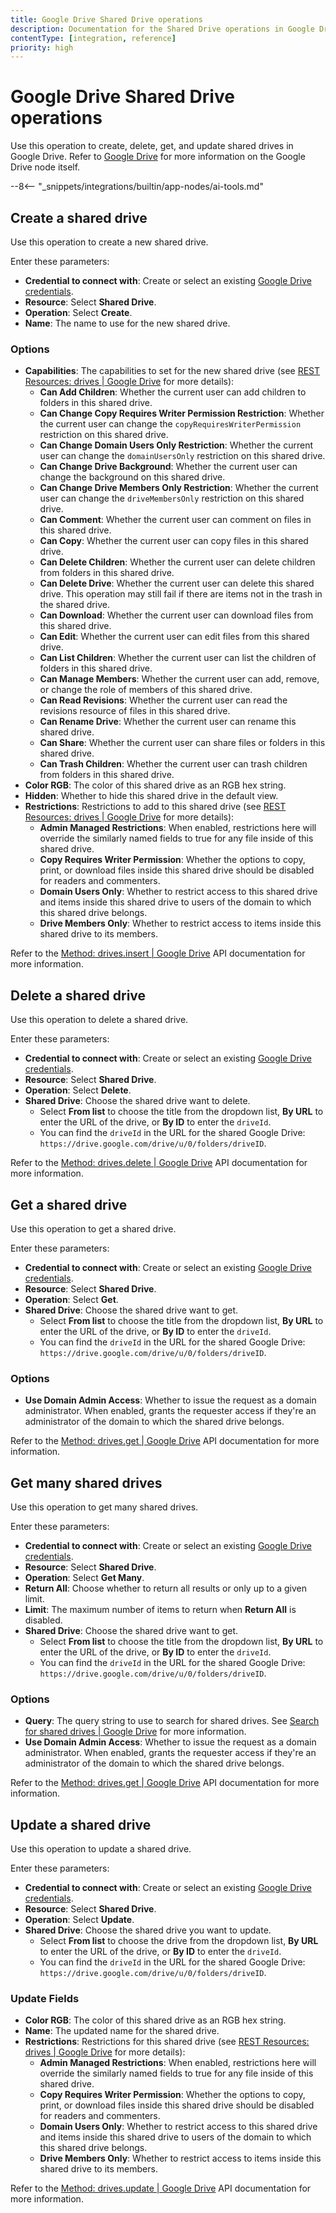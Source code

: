 ```yaml
---
title: Google Drive Shared Drive operations
description: Documentation for the Shared Drive operations in Google Drive node in n8n, a workflow automation platform. Includes details of operations and configuration, and links to examples and credentials information.
contentType: [integration, reference]
priority: high
---
```


# Google Drive Shared Drive operations

Use this operation to create, delete, get, and update shared drives in Google Drive. Refer to [Google Drive](/integrations/builtin/app-nodes/n8n-nodes-base.googledrive/index.md) for more information on the Google Drive node itself.

--8<-- "_snippets/integrations/builtin/app-nodes/ai-tools.md"

## Create a shared drive

Use this operation to create a new shared drive.

Enter these parameters:

- **Credential to connect with**: Create or select an existing [Google Drive credentials](/integrations/builtin/credentials/google/index.md).
- **Resource**: Select **Shared Drive**.
- **Operation**: Select **Create**.
- **Name**: The name to use for the new shared drive.

### Options

- **Capabilities**: The capabilities to set for the new shared drive (see [REST Resources: drives | Google Drive](https://developers.google.com/drive/api/reference/rest/v3/drives) for more details):
	- **Can Add Children**: Whether the current user can add children to folders in this shared drive.
	- **Can Change Copy Requires Writer Permission Restriction**: Whether the current user can change the `copyRequiresWriterPermission` restriction on this shared drive.
	- **Can Change Domain Users Only Restriction**: Whether the current user can change the `domainUsersOnly` restriction on this shared drive.
	- **Can Change Drive Background**: Whether the current user can change the background on this shared drive.
	- **Can Change Drive Members Only Restriction**: Whether the current user can change the `driveMembersOnly` restriction on this shared drive.
	- **Can Comment**: Whether the current user can comment on files in this shared drive.
	- **Can Copy**: Whether the current user can copy files in this shared drive.
	- **Can Delete Children**: Whether the current user can delete children from folders in this shared drive.
	- **Can Delete Drive**: Whether the current user can delete this shared drive. This operation may still fail if there are items not in the trash in the shared drive.
	- **Can Download**: Whether the current user can download files from this shared drive.
	- **Can Edit**: Whether the current user can edit files from this shared drive.
	- **Can List Children**: Whether the current user can list the children of folders in this shared drive.
	- **Can Manage Members**: Whether the current user can add, remove, or change the role of members of this shared drive.
	- **Can Read Revisions**: Whether the current user can read the revisions resource of files in this shared drive.
	- **Can Rename Drive**: Whether the current user can rename this shared drive.
	- **Can Share**: Whether the current user can share files or folders in this shared drive.
	- **Can Trash Children**: Whether the current user can trash children from folders in this shared drive.
- **Color RGB**: The color of this shared drive as an RGB hex string.
- **Hidden**: Whether to hide this shared drive in the default view.
- **Restrictions**: Restrictions to add to this shared drive (see [REST Resources: drives | Google Drive](https://developers.google.com/drive/api/reference/rest/v3/drives) for more details):
	- **Admin Managed Restrictions**: When enabled, restrictions here will override the similarly named fields to true for any file inside of this shared drive.
	- **Copy Requires Writer Permission**: Whether the options to copy, print, or download files inside this shared drive should be disabled for readers and commenters.
	- **Domain Users Only**: Whether to restrict access to this shared drive and items inside this shared drive to users of the domain to which this shared drive belongs.
	- **Drive Members Only**: Whether to restrict access to items inside this shared drive to its members.

Refer to the [Method: drives.insert | Google Drive](https://developers.google.com/drive/api/reference/rest/v2/drives/insert) API documentation for more information.

## Delete a shared drive

Use this operation to delete a shared drive.

Enter these parameters:

- **Credential to connect with**: Create or select an existing [Google Drive credentials](/integrations/builtin/credentials/google/index.md).
- **Resource**: Select **Shared Drive**.
- **Operation**: Select **Delete**.
- **Shared Drive**: Choose the shared drive want to delete. 
    - Select **From list** to choose the title from the dropdown list, **By URL** to enter the URL of the drive, or **By ID** to enter the `driveId`. 
    - You can find the `driveId` in the URL for the shared Google Drive: `https://drive.google.com/drive/u/0/folders/driveID`.

Refer to the [Method: drives.delete | Google Drive](https://developers.google.com/drive/api/reference/rest/v2/drives/delete) API documentation for more information.

## Get a shared drive

Use this operation to get a shared drive.

Enter these parameters:

- **Credential to connect with**: Create or select an existing [Google Drive credentials](/integrations/builtin/credentials/google/index.md).
- **Resource**: Select **Shared Drive**.
- **Operation**: Select **Get**.
- **Shared Drive**: Choose the shared drive want to get. 
    - Select **From list** to choose the title from the dropdown list, **By URL** to enter the URL of the drive, or **By ID** to enter the `driveId`. 
    - You can find the `driveId` in the URL for the shared Google Drive: `https://drive.google.com/drive/u/0/folders/driveID`.

### Options

- **Use Domain Admin Access**: Whether to issue the request as a domain administrator. When enabled, grants the requester access if they're an administrator of the domain to which the shared drive belongs.

Refer to the [Method: drives.get | Google Drive](https://developers.google.com/drive/api/reference/rest/v2/drives/get) API documentation for more information.

<!-- vale from-write-good.Weasel = NO -->
## Get many shared drives

Use this operation to get many shared drives.
<!-- vale from-write-good.Weasel = YES -->

Enter these parameters:

- **Credential to connect with**: Create or select an existing [Google Drive credentials](/integrations/builtin/credentials/google/index.md).
- **Resource**: Select **Shared Drive**.
- **Operation**: Select **Get Many**.
- **Return All**: Choose whether to return all results or only up to a given limit.
- **Limit**: The maximum number of items to return when **Return All** is disabled.
- **Shared Drive**: Choose the shared drive want to get. 
    - Select **From list** to choose the title from the dropdown list, **By URL** to enter the URL of the drive, or **By ID** to enter the `driveId`. 
    - You can find the `driveId` in the URL for the shared Google Drive: `https://drive.google.com/drive/u/0/folders/driveID`.

### Options

- **Query**: The query string to use to search for shared drives. See [Search for shared drives | Google Drive](https://developers.google.com/drive/api/guides/search-shareddrives) for more information.
- **Use Domain Admin Access**: Whether to issue the request as a domain administrator. When enabled, grants the requester access if they're an administrator of the domain to which the shared drive belongs.

Refer to the [Method: drives.get | Google Drive](https://developers.google.com/drive/api/reference/rest/v2/drives/get) API documentation for more information.

## Update a shared drive

Use this operation to update a shared drive.

Enter these parameters:

- **Credential to connect with**: Create or select an existing [Google Drive credentials](/integrations/builtin/credentials/google/index.md).
- **Resource**: Select **Shared Drive**.
- **Operation**: Select **Update**.
- **Shared Drive**: Choose the shared drive you want to update. 
    - Select **From list** to choose the drive from the dropdown list, **By URL** to enter the URL of the drive, or **By ID** to enter the `driveId`. 
    - You can find the `driveId` in the URL for the shared Google Drive: `https://drive.google.com/drive/u/0/folders/driveID`.

### Update Fields

- **Color RGB**: The color of this shared drive as an RGB hex string.
- **Name**: The updated name for the shared drive.
- **Restrictions**: Restrictions for this shared drive (see [REST Resources: drives | Google Drive](https://developers.google.com/drive/api/reference/rest/v3/drives) for more details):
	- **Admin Managed Restrictions**: When enabled, restrictions here will override the similarly named fields to true for any file inside of this shared drive.
	- **Copy Requires Writer Permission**: Whether the options to copy, print, or download files inside this shared drive should be disabled for readers and commenters.
	- **Domain Users Only**: Whether to restrict access to this shared drive and items inside this shared drive to users of the domain to which this shared drive belongs.
	- **Drive Members Only**: Whether to restrict access to items inside this shared drive to its members.

Refer to the [Method: drives.update | Google Drive](https://developers.google.com/drive/api/reference/rest/v2/drives/update) API documentation for more information.

